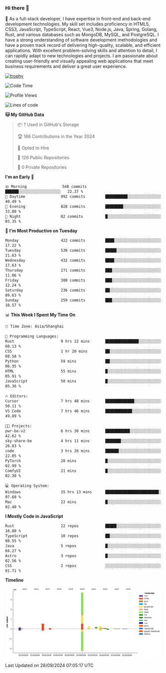 ### Hi there 👋

🌱 As a full-stack developer, I have expertise in front-end and back-end development technologies. My skill set includes proficiency in HTML5, CSS3, JavaScript, TypeScript, React, Vue3, Node.js, Java, Spring, Golang, Rust, and various databases such as MongoDB, MySQL, and PostgreSQL. I have a strong understanding of software development methodologies and have a proven track record of delivering high-quality, scalable, and efficient applications. With excellent problem-solving skills and attention to detail, I can rapidly adapt to new technologies and projects. I am passionate about creating user-friendly and visually appealing web applications that meet business requirements and deliver a great user experience.

[![trophy](https://github-profile-trophy.vercel.app/?username=elton&rank=SECRET,SSS,SS,S,AAA,AA,A&theme=onedark&no-frame=true&margin-w=10)](https://github.com/ryo-ma/github-profile-trophy)

<!--START_SECTION:waka-->
![Code Time](http://img.shields.io/badge/Code%20Time-1%2C423%20hrs%2018%20mins-blue)

![Profile Views](http://img.shields.io/badge/Profile%20Views-0-blue)

![Lines of code](https://img.shields.io/badge/From%20Hello%20World%20I%27ve%20Written-5.6%20million%20lines%20of%20code-blue)

**🐱 My GitHub Data** 

> 📦 ? Used in GitHub's Storage 
 > 
> 🏆 166 Contributions in the Year 2024
 > 
> 💼 Opted to Hire
 > 
> 📜 126 Public Repositories 
 > 
> 🔑 0 Private Repositories 
 > 
**I'm an Early 🐤** 

```text
🌞 Morning                548 commits         ██████░░░░░░░░░░░░░░░░░░░   22.37 % 
🌆 Daytime                992 commits         ██████████░░░░░░░░░░░░░░░   40.49 % 
🌃 Evening                828 commits         ████████░░░░░░░░░░░░░░░░░   33.80 % 
🌙 Night                  82 commits          █░░░░░░░░░░░░░░░░░░░░░░░░   03.35 % 
```
📅 **I'm Most Productive on Tuesday** 

```text
Monday                   422 commits         ████░░░░░░░░░░░░░░░░░░░░░   17.22 % 
Tuesday                  530 commits         █████░░░░░░░░░░░░░░░░░░░░   21.63 % 
Wednesday                432 commits         ████░░░░░░░░░░░░░░░░░░░░░   17.63 % 
Thursday                 271 commits         ███░░░░░░░░░░░░░░░░░░░░░░   11.06 % 
Friday                   300 commits         ███░░░░░░░░░░░░░░░░░░░░░░   12.24 % 
Saturday                 236 commits         ██░░░░░░░░░░░░░░░░░░░░░░░   09.63 % 
Sunday                   259 commits         ███░░░░░░░░░░░░░░░░░░░░░░   10.57 % 
```


📊 **This Week I Spent My Time On** 

```text
🕑︎ Time Zone: Asia/Shanghai

💬 Programming Languages: 
Rust                     9 hrs 22 mins       ███████████████░░░░░░░░░░   60.13 % 
CSS                      1 hr 20 mins        ██░░░░░░░░░░░░░░░░░░░░░░░   08.58 % 
Python                   59 mins             ██░░░░░░░░░░░░░░░░░░░░░░░   06.35 % 
HTML                     55 mins             █░░░░░░░░░░░░░░░░░░░░░░░░   05.91 % 
JavaScript               50 mins             █░░░░░░░░░░░░░░░░░░░░░░░░   05.36 % 

🔥 Editors: 
Cursor                   7 hrs 48 mins       █████████████░░░░░░░░░░░░   50.11 % 
VS Code                  7 hrs 46 mins       ████████████░░░░░░░░░░░░░   49.89 % 

🐱‍💻 Projects: 
pwr-be-v2                6 hrs 38 mins       ███████████░░░░░░░░░░░░░░   42.62 % 
sky-share-be             4 hrs 11 mins       ███████░░░░░░░░░░░░░░░░░░   26.83 % 
code                     3 hrs 26 mins       ██████░░░░░░░░░░░░░░░░░░░   22.05 % 
PyTorch                  28 mins             █░░░░░░░░░░░░░░░░░░░░░░░░   02.99 % 
ComfyUI                  21 mins             █░░░░░░░░░░░░░░░░░░░░░░░░   02.30 % 

💻 Operating System: 
Windows                  15 hrs 13 mins      ████████████████████████░   97.60 % 
Mac                      22 mins             █░░░░░░░░░░░░░░░░░░░░░░░░   02.40 % 
```

**I Mostly Code in JavaScript** 

```text
Rust                     22 repos            █████░░░░░░░░░░░░░░░░░░░░   18.80 % 
TypeScript               10 repos            ██░░░░░░░░░░░░░░░░░░░░░░░   08.55 % 
Java                     5 repos             █░░░░░░░░░░░░░░░░░░░░░░░░   04.27 % 
Astro                    3 repos             █░░░░░░░░░░░░░░░░░░░░░░░░   02.56 % 
CSS                      2 repos             ░░░░░░░░░░░░░░░░░░░░░░░░░   01.71 % 
```



**Timeline**

![Lines of Code chart](https://raw.githubusercontent.com/elton/elton/main/assets/bar_graph.png)


 Last Updated on 28/09/2024 07:05:17 UTC
<!--END_SECTION:waka-->

<!--
**elton/elton** is a ✨ _special_ ✨ repository because its `README.md` (this file) appears on your GitHub profile.

Here are some ideas to get you started:

- 🔭 I’m currently working on ...
- 🌱 I’m currently learning ...
- 👯 I’m looking to collaborate on ...
- 🤔 I’m looking for help with ...
- 💬 Ask me about ...
- 📫 How to reach me: ...
- 😄 Pronouns: ...
- ⚡ Fun fact: ...
-->
